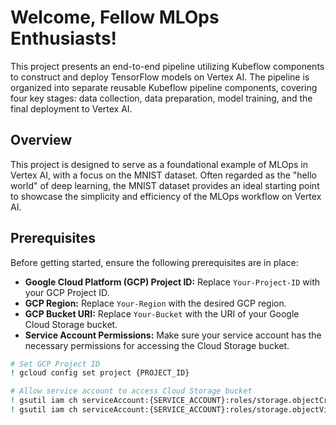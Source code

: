 # Welcome, Fellow MLOps Enthusiasts!

This project presents an end-to-end pipeline utilizing Kubeflow components to construct and deploy TensorFlow models on Vertex AI. The pipeline is organized into separate reusable Kubeflow pipeline components, covering four key stages: data collection, data preparation, model training, and the final deployment to Vertex AI.

## Overview

This project is designed to serve as a foundational example of MLOps in Vertex AI, with a focus on the MNIST dataset. Often regarded as the "hello world" of deep learning, the MNIST dataset provides an ideal starting point to showcase the simplicity and efficiency of the MLOps workflow on Vertex AI.

## Prerequisites

Before getting started, ensure the following prerequisites are in place:

- **Google Cloud Platform (GCP) Project ID:** Replace `Your-Project-ID` with your GCP Project ID.
- **GCP Region:** Replace `Your-Region` with the desired GCP region.
- **GCP Bucket URI:** Replace `Your-Bucket` with the URI of your Google Cloud Storage bucket.
- **Service Account Permissions:** Make sure your service account has the necessary permissions for accessing the Cloud Storage bucket.

```bash
# Set GCP Project ID
! gcloud config set project {PROJECT_ID}

# Allow service account to access Cloud Storage bucket
! gsutil iam ch serviceAccount:{SERVICE_ACCOUNT}:roles/storage.objectCreator $BUCKET_URI
! gsutil iam ch serviceAccount:{SERVICE_ACCOUNT}:roles/storage.objectViewer $BUCKET_URI
